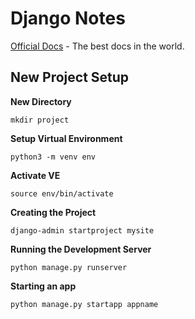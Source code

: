 # Django Notes

[Official Docs](https://docs.djangoproject.com/en/2.0/) - The best docs in the world.

## New Project Setup

**New Directory**

`mkdir project`

**Setup Virtual Environment**

`python3 -m venv env`

**Activate VE**

`source env/bin/activate`

**Creating the Project**

`django-admin startproject mysite`

**Running the Development Server**

`python manage.py runserver`

**Starting an app**

`python manage.py startapp appname`